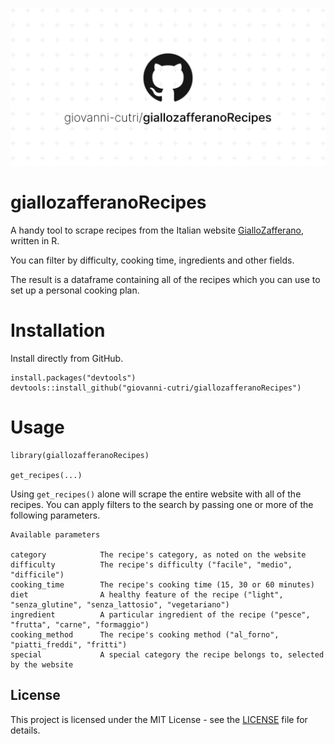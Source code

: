 ![](man/figures/socialify.png)

# giallozafferanoRecipes
A handy tool to scrape recipes from the Italian website [GialloZafferano](https://www.giallozafferano.it/), written in R.

You can filter by difficulty, cooking time, ingredients and other fields.

The result is a dataframe containing all of the recipes which you can use to set up a personal cooking plan.

# Installation

Install directly from GitHub.

```
install.packages("devtools")
devtools::install_github("giovanni-cutri/giallozafferanoRecipes")
````

# Usage

````
library(giallozafferanoRecipes)

get_recipes(...)
````
Using ````get_recipes()```` alone will scrape the entire website with all of the recipes.
You can apply filters to the search by passing one or more of the following parameters.

````
Available parameters

category            The recipe's category, as noted on the website
difficulty          The recipe's difficulty ("facile", "medio", "difficile")                              
cooking_time        The recipe's cooking time (15, 30 or 60 minutes)
diet                A healthy feature of the recipe ("light", "senza_glutine", "senza_lattosio", "vegetariano")
ingredient          A particular ingredient of the recipe ("pesce", "frutta", "carne", "formaggio")
cooking_method      The recipe's cooking method ("al_forno", "piatti_freddi", "fritti")
special             A special category the recipe belongs to, selected by the website
````

## License

This project is licensed under the MIT License - see the [LICENSE](https://github.com/giovanni-cutri/giallozafferanoRecipes/blob/master/LICENSE) file for details.
